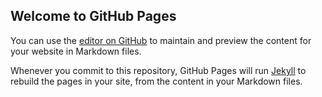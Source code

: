 ## Welcome to GitHub Pages

You can use the [editor on GitHub](https://github.com/captainamerica22/captainamerica22.github.io/edit/master/README.md) to maintain and preview the content for your website in Markdown files.

Whenever you commit to this repository, GitHub Pages will run [Jekyll](https://jekyllrb.com/) to rebuild the pages in your site, from the content in your Markdown files.

